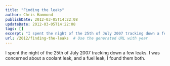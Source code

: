 ```yaml
---
title: "Finding the leaks"
author: Chris Hammond
publishDate: 2012-03-05T14:22:08
updateDate: 2012-03-05T14:22:08
tags: []
excerpt: "I spent the night of the 25th of July 2007 tracking down a few leaks. I was concerned about a coolant leak, and a fuel leak, I found them both."
url: /2012/finding-the-leaks  # Use the generated URL with year
---
```

<p>I spent the night of the 25th of July 2007 tracking down a few leaks. I was concerned about a coolant leak, and a fuel leak, I found them both.</p>  <object width="425" height="350"><param name="movie" value="https://www.youtube.com/v/URmn1lSll2U"></param><embed src="https://www.youtube.com/v/URmn1lSll2U" type="application/x-shockwave-flash" width="425" height="350"></embed></object>
